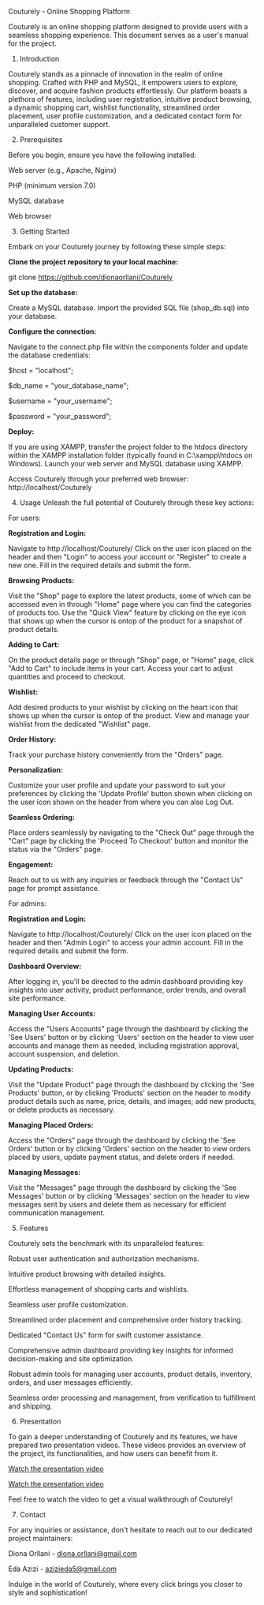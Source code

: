 Couturely - Online Shopping Platform

Couturely is an online shopping platform designed to provide users with a seamless shopping experience. This document serves as a user's manual for the project.


1. Introduction

Couturely stands as a pinnacle of innovation in the realm of online shopping. Crafted with PHP and MySQL, it empowers users to explore, discover, and acquire fashion products effortlessly. Our platform boasts a plethora of features, including user registration, intuitive product browsing, a dynamic shopping cart, wishlist functionality, streamlined order placement, user profile customization, and a dedicated contact form for unparalleled customer support.


2. Prerequisites

Before you begin, ensure you have the following installed:

Web server (e.g., Apache, Nginx)

PHP (minimum version 7.0)

MySQL database

Web browser


3. Getting Started

Embark on your Couturely journey by following these simple steps:

**Clone the project repository to your local machine:**

git clone https://github.com/dionaorllani/Couturely

**Set up the database:**

Create a MySQL database.
Import the provided SQL file (shop_db.sql) into your database.

**Configure the connection:**

Navigate to the connect.php file within the components folder and update the database credentials:

$host = "localhost";

$db_name = "your_database_name";

$username = "your_username";

$password = "your_password";

**Deploy:**

If you are using XAMPP, transfer the project folder to the htdocs directory within the XAMPP installation folder (typically found in C:\xampp\htdocs on Windows).
Launch your web server and MySQL database using XAMPP.

Access Couturely through your preferred web browser:
http://localhost/Couturely


4. Usage
Unleash the full potential of Couturely through these key actions:

For users:

**Registration and Login:**

Navigate to http://localhost/Couturely/
Click on the user icon placed on the header and then "Login" to access your account or "Register" to create a new one.
Fill in the required details and submit the form.

**Browsing Products:**

Visit the "Shop" page to explore the latest products, some of which can be accessed even in through "Home" page where you can find the categories of products too.
Use the "Quick View" feature by clicking on the eye icon that shows up when the cursor is ontop of the product for a snapshot of product details.

**Adding to Cart:**

On the product details page or through "Shop" page, or "Home" page, click "Add to Cart" to include items in your cart.
Access your cart to adjust quantities and proceed to checkout.

**Wishlist:**

Add desired products to your wishlist by clicking on the heart icon that shows up when the cursor is ontop of the product.
View and manage your wishlist from the dedicated "Wishlist" page.

**Order History:**

Track your purchase history conveniently from the "Orders" page.

**Personalization:**

Customize your user profile and update your password to suit your preferences by clicking the 'Update Profile' button shown when clicking on the user icon shown on the header from where you can also Log Out.

**Seamless Ordering:**

Place orders seamlessly by navigating to the "Check Out" page through the "Cart" page by clicking the 'Proceed To Checkout' button and monitor the status via the "Orders" page.

**Engagement:**

Reach out to us with any inquiries or feedback through the "Contact Us" page for prompt assistance.


For admins:

**Registration and Login:**

Navigate to http://localhost/Couturely/
Click on the user icon placed on the header and then "Admin Login" to access your admin account.
Fill in the required details and submit the form.

**Dashboard Overview:**

After logging in, you'll be directed to the admin dashboard providing key insights into user activity, product performance, order trends, and overall site performance.

**Managing User Accounts:**

Access the "Users Accounts" page through the dashboard by clicking the 'See Users' button or by clicking 'Users' section on the header to view user accounts and manage them as needed, including registration approval, account suspension, and deletion.

**Updating Products:**

Visit the "Update Product" page through the dashboard by clicking the 'See Products' button, or by clicking 'Products' section on the header to modify product details such as name, price, details, and images; add new products, or delete products as necessary.

**Managing Placed Orders:**

Access the "Orders" page through the dashboard by clicking the 'See Orders' button or by clicking 'Orders' section on the header to view orders placed by users, update payment status, and delete orders if needed.

**Managing Messages:**

Visit the "Messages" page through the dashboard by clicking the 'See Messages' button or by clicking 'Messages' section on the header to view messages sent by users and delete them as necessary for efficient communication management.


5. Features

Couturely sets the benchmark with its unparalleled features:

Robust user authentication and authorization mechanisms.

Intuitive product browsing with detailed insights.

Effortless management of shopping carts and wishlists.

Seamless user profile customization.

Streamlined order placement and comprehensive order history tracking.

Dedicated "Contact Us" form for swift customer assistance.

Comprehensive admin dashboard providing key insights for informed decision-making and site optimization.

Robust admin tools for managing user accounts, product details, inventory, orders, and user messages efficiently.

Seamless order processing and management, from verification to fulfillment and shipping.


6. Presentation

To gain a deeper understanding of Couturely and its features, we have prepared two presentation videos. These videos provides an overview of the project, its functionalities, and how users can benefit from it. 

[Watch the presentation video](https://youtu.be/9_FH2BA_LP4)

[Watch the presentation video](https://youtu.be/RTJMSbuQj5w)

Feel free to watch the video to get a visual walkthrough of Couturely!


7. Contact

For any inquiries or assistance, don't hesitate to reach out to our dedicated project maintainers:

Diona Orllani - diona.orllani@gmail.com

Eda Azizi - azizieda5@gmail.com

Indulge in the world of Couturely, where every click brings you closer to style and sophistication!